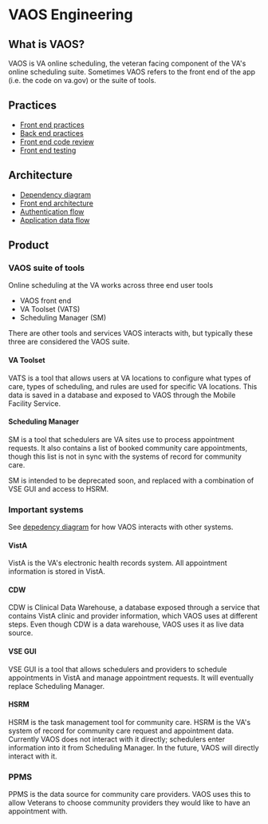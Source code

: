 # VAOS Engineering

## What is VAOS?

VAOS is VA online scheduling, the veteran facing component of the VA's online scheduling suite. Sometimes VAOS refers to the front end of the app (i.e. the code on va.gov) or the suite of tools.

## Practices

- [Front end practices](https://github.com/department-of-veterans-affairs/va.gov-team/blob/master/products/health-care/appointments/va-online-scheduling/engineering/front_end_eng_practices.md)
- [Back end practices](https://github.com/department-of-veterans-affairs/va.gov-team/blob/master/products/health-care/appointments/va-online-scheduling/engineering/back_end_eng_practices.md)
- [Front end code review](https://github.com/department-of-veterans-affairs/va.gov-team/blob/master/products/health-care/appointments/va-online-scheduling/engineering/front_end_code_review.md)
- [Front end testing](https://github.com/department-of-veterans-affairs/va.gov-team/blob/master/products/health-care/appointments/va-online-scheduling/engineering/testing/fe_testing_guidance.md)

## Architecture

- [Dependency diagram](https://github.com/department-of-veterans-affairs/va.gov-team/tree/master/products/health-care/appointments/va-online-scheduling/engineering/architecture)
- [Front end architecture](https://github.com/department-of-veterans-affairs/va.gov-team/blob/master/products/health-care/appointments/va-online-scheduling/engineering/architecture/front_end_architecture.md)
- [Authentication flow](https://github.com/department-of-veterans-affairs/va.gov-team/blob/master/products/health-care/appointments/va-online-scheduling/engineering/architecture/authentication_flow.md)
- [Application data flow](https://github.com/department-of-veterans-affairs/va.gov-team/tree/master/products/health-care/appointments/va-online-scheduling/engineering/data_inventory)

## Product

### VAOS suite of tools

Online scheduling at the VA works across three end user tools

- VAOS front end
- VA Toolset (VATS)
- Scheduling Manager (SM)

There are other tools and services VAOS interacts with, but typically these three are considered the VAOS suite.

#### VA Toolset

VATS is a tool that allows users at VA locations to configure what types of care, types of scheduling, and rules are used for specific VA locations. This data is saved in a database and exposed to VAOS through the Mobile Facility Service.

#### Scheduling Manager

SM is a tool that schedulers are VA sites use to process appointment requests. It also contains a list of booked community care appointments, though this list is not in sync with the systems of record for community care.

SM is intended to be deprecated soon, and replaced with a combination of VSE GUI and access to HSRM.

### Important systems

See [depedency diagram](https://github.com/department-of-veterans-affairs/va.gov-team/tree/master/products/health-care/appointments/va-online-scheduling/engineering/architecture) for how VAOS interacts with other systems.

#### VistA

VistA is the VA's electronic health records system. All appointment information is stored in VistA.

#### CDW

CDW is Clinical Data Warehouse, a database exposed through a service that contains VistA clinic and provider information, which VAOS uses at different steps. Even though CDW is a data warehouse, VAOS uses it as live data source.

#### VSE GUI

VSE GUI is a tool that allows schedulers and providers to schedule appointments in VistA and manage appointment requests. It will eventually replace Scheduling Manager.

#### HSRM

HSRM is the task management tool for community care. HSRM is the VA's system of record for community care request and appointment data. Currently VAOS does not interact with it directly; schedulers enter information into it from Scheduling Manager. In the future, VAOS will directly interact with it.

### PPMS

PPMS is the data source for community care providers. VAOS uses this to allow Veterans to choose community providers they would like to have an appointment with.


